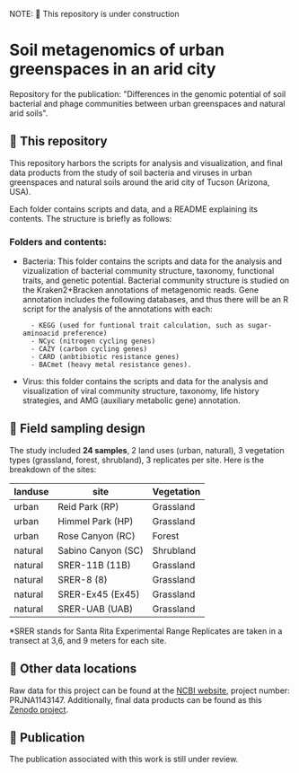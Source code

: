 NOTE: :wrench: This repository is under construction

# Soil metagenomics of urban greenspaces in an arid city
Repository for the publication: "Differences in the genomic potential of soil bacterial and phage communities between urban greenspaces and natural arid soils". 


## :file_folder: This repository
This repository harbors the scripts for analysis and visualization, and final data products from the study of soil bacteria and viruses in urban greenspaces and natural soils around the arid city of Tucson (Arizona, USA).  

Each folder contains scripts and data, and a README explaining its contents. The structure is briefly as follows: 

### Folders and contents: 
- Bacteria: This folder contains the scripts and data for the analysis and vizualization of bacterial community structure, taxonomy, functional traits, and genetic potential. Bacterial community structure is studied on the Kraken2+Bracken annotations of metagenomic reads. Gene annotation includes the following databases, and thus there will be an R script for the analysis of the annotations with each:

        - KEGG (used for funtional trait calculation, such as sugar-aminoacid preference)
        - NCyc (nitrogen cycling genes) 
        - CAZY (carbon cycling genes) 
        - CARD (anbtibiotic resistance genes)
        - BACmet (heavy metal resistance genes).
  
- Virus: this folder contains the scripts and data for the analysis and visualization of viral community structure, taxonomy, life history strategies, and AMG (auxiliary metabolic gene) annotation.
  

## :mount_fuji: Field sampling design
The study included __24 samples__, 2 land uses (urban, natural), 3 vegetation types (grassland, forest, shrubland), 3 replicates per site. Here is the breakdown of the sites: 
   
| landuse        | site              | Vegetation      |
| -------------  | ----------------  |---------------- |
| urban          | Reid Park (RP)    | Grassland       |
| urban          | Himmel Park (HP)  | Grassland       |
| urban          | Rose Canyon (RC)  | Forest          |
| natural        | Sabino Canyon (SC)| Shrubland       |
| natural        | SRER-11B (11B)    | Grassland       |
| natural        | SRER-8 (8)        | Grassland       |
| natural        | SRER-Ex45 (Ex45)  | Grassland       |
| natural        | SRER-UAB (UAB)    | Grassland       |

 *SRER stands for Santa Rita Experimental Range
 Replicates are taken in a transect at 3,6, and 9 meters for each site.

   
## :bookmark_tabs: Other data locations
Raw data for this project can be found at the [NCBI website](https://www.ncbi.nlm.nih.gov/),  project number: PRJNA1143147. Additionally, final data products can be found as this [Zenodo project](https://zenodo.org/records/13152735).


## :newspaper: Publication
The publication associated with this work is still under review. 

